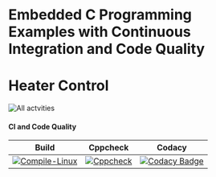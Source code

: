 # Embedded C Programming Examples with Continuous Integration and Code Quality

# Heater Control

![All actvities](https://user-images.githubusercontent.com/80352730/116659904-e74ebc80-a9af-11eb-8b8f-e074535144bc.JPG)

#### CI and Code Quality

|Build|Cppcheck|Codacy|
|:--:|:--:|:--:|
|[![Compile-Linux](https://github.com/kamarthivignesh000/Embedded_Activities/actions/workflows/compile.yml/badge.svg)](https://github.com/kamarthivignesh000/Embedded_Activities/actions/workflows/compile.yml)|[![Cppcheck](https://github.com/kamarthivignesh000/Embedded_Activities/actions/workflows/CodeQuality.yml/badge.svg)](https://github.com/kamarthivignesh000/Embedded_Activities/actions/workflows/CodeQuality.yml)|[![Codacy Badge](https://app.codacy.com/project/badge/Grade/69a1b17ee55a477c9f3075863b37e459)](https://www.codacy.com/gh/kamarthivignesh000/Embedded_Activities/dashboard?utm_source=github.com&amp;utm_medium=referral&amp;utm_content=kamarthivignesh000/Embedded_Activities&amp;utm_campaign=Badge_Grade)|
